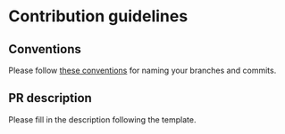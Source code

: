 # Contribution guidelines

## Conventions

Please follow [these conventions](https://ec-europa.github.io/europa-component-library/docs/git) for naming your branches and commits.

## PR description

Please fill in the description following the template.
